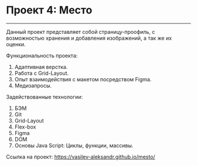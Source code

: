 # Проект 4: Место
------------------------------------
Данный проект представляет собой страницу-проофиль, с возможностью хранения и добавления изображений, а так же их оценки.

Функциональность проекта:
1. Адаптивная верстка.
2. Работа с Grid-Layout.
3. Опыт взаимодействия с макетом посредством Figma.
4. Медизапросы.

Задействованные технологии:
1. БЭМ
2. Git
3. Grid-Layout
4. Flex-box
5. Figma
6. DOM
7. Основы Java Script: Циклы, функции, массивы.


Ссылка на проект:
https://vasilev-aleksandr.github.io/mesto/



